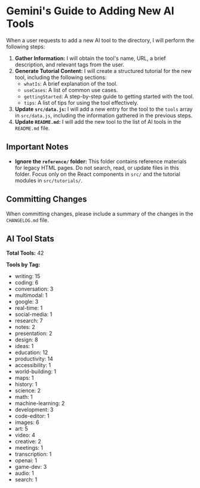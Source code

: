 # Gemini's Guide to Adding New AI Tools

When a user requests to add a new AI tool to the directory, I will perform the following steps:

1.  **Gather Information:** I will obtain the tool's name, URL, a brief description, and relevant tags from the user.
2.  **Generate Tutorial Content:** I will create a structured tutorial for the new tool, including the following sections:
    *   `whatIs`: A brief explanation of the tool.
    *   `useCases`: A list of common use cases.
    *   `gettingStarted`: A step-by-step guide to getting started with the tool.
    *   `tips`: A list of tips for using the tool effectively.
3.  **Update `src/data.js`:** I will add a new entry for the tool to the `tools` array in `src/data.js`, including the information gathered in the previous steps.
4.  **Update `README.md`:** I will add the new tool to the list of AI tools in the `README.md` file.

## Important Notes

*   **Ignore the `reference/` folder:** This folder contains reference materials for legacy HTML pages. Do not search, read, or update files in this folder. Focus only on the React components in `src/` and the tutorial modules in `src/tutorials/`.

## Committing Changes

When committing changes, please include a summary of the changes in the `CHANGELOG.md` file.

## AI Tool Stats

**Total Tools:** 42

**Tools by Tag:**
*   writing: 15
*   coding: 6
*   conversation: 3
*   multimodal: 1
*   google: 3
*   real-time: 1
*   social-media: 1
*   research: 7
*   notes: 2
*   presentation: 2
*   design: 8
*   ideas: 1
*   education: 12
*   productivity: 14
*   accessibility: 1
*   world-building: 1
*   maps: 1
*   history: 1
*   science: 2
*   math: 1
*   machine-learning: 2
*   development: 3
*   code-editor: 1
*   images: 6
*   art: 5
*   video: 4
*   creative: 2
*   meetings: 1
*   transcription: 1
*   openai: 1
*   game-dev: 3
*   audio: 1
*   search: 1
